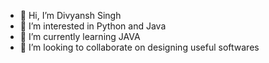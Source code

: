 - 👋 Hi, I’m Divyansh Singh
- 👀 I’m interested in Python and Java
- 🌱 I’m currently learning JAVA
- 💞️ I’m looking to collaborate on designing useful softwares

<!---
DivyanshSingh12/DivyanshSingh12 is a ✨ special ✨ repository because its `README.md` (this file) appears on your GitHub profile.
You can click the Preview link to take a look at your changes.
--->
